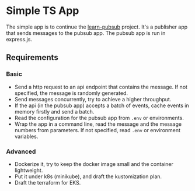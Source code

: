 # Simple TS App
The simple app is to continue the [learn-pubsub](https://github.com/YiyangLi/learn-pubsub) project. It's a publisher app that sends messages to the pubsub app. The pubsub app is run in express.js.

## Requirements
### Basic
- Send a http request to an api endpoint that contains the message. If not specified, the message is randomly generated. 
- Send messages concurrently, try to achieve a higher throughput.
- If the api (in the pubsub app) accepts a batch of events, cache events in memory firstly and send a batch.
- Read the configuration for the pubsub app from `.env` or environments. 
- Wrap the app in a command line, read the message and the message numbers from parameters. If not specified, read `.env` or environment variables. 

### Advanced
- Dockerize it, try to keep the docker image small and the container lightweight. 
- Put it under k8s (minikube), and draft the kustomization plan. 
- Draft the terraform for EKS.
